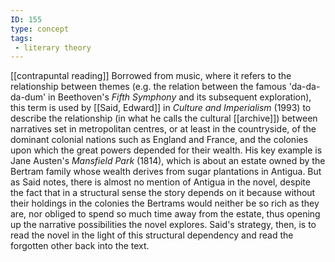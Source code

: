 ```yaml
---
ID: 155
type: concept
tags: 
 - literary theory
---
```


[[contrapuntal reading]]
Borrowed from music, where it refers to the relationship between themes
(e.g. the relation between the famous 'da-da-da-dum' in Beethoven's
*Fifth Symphony* and its subsequent exploration), this term is used by
[[Said, Edward]] in *Culture and Imperialism* (1993) to describe the relationship (in what he calls
the cultural [[archive]])
between narratives set in metropolitan centres, or at least in the
countryside, of the dominant colonial nations such as England and
France, and the colonies upon which the great powers depended for their
wealth. His key example is Jane Austen's *Mansfield Park* (1814), which
is about an estate owned by the Bertram family whose wealth derives from
sugar plantations in Antigua. But as Said notes, there is almost no
mention of Antigua in the novel, despite the fact that in a structural
sense the story depends on it because without their holdings in the
colonies the Bertrams would neither be so rich as they are, nor obliged
to spend so much time away from the estate, thus opening up the
narrative possibilities the novel explores. Said's strategy, then, is to
read the novel in the light of this structural dependency and read the
forgotten other back into the text.
